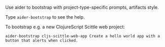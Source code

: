 Use aider to bootstrap with project-type-specific prompts, artifacts style.

Type `aider-bootstrap` to see the help.

To bootstrap e.g. a new ClojureScript Scittle web project:

```
aider-bootstrap cljs-scittle-web-app Create a hello world app with a button that alerts when clicked.
```
